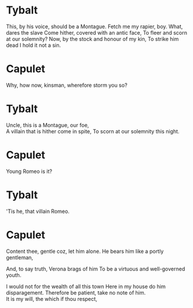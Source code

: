 # Tybalt
This, by his voice, should be a Montague.
Fetch me my rapier, boy. What, dares the slave
Come hither, covered with an antic face,
To fleer and scorn at our solemnity?
Now, by the stock and honour of my kin,
To strike him dead I hold it not a sin.
# Capulet
Why, how now, kinsman, wherefore storm you so?
# Tybalt
Uncle, this is a Montague, our foe,                               
A villain that is hither come in spite,
To scorn at our solemnity this night.
# Capulet
Young Romeo is it?
# Tybalt
'Tis he, that villain Romeo.
# Capulet
Content thee, gentle coz, let him alone.
He bears him like a portly gentleman,


And, to say truth, Verona brags of him
To be a virtuous and well-governed youth.


I would not for the wealth of all this town
Here in my house do him disparagement.
Therefore be patient, take no note of him.                     
It is my will, the which if thou respect,